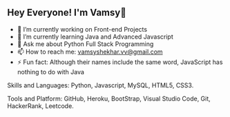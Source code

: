 ## Hey Everyone! I'm Vamsy👋

- 🔭 I’m currently working on Front-end Projects
- 🌱 I’m currently learning Java and Advanced Javascript
- 💬 Ask me about Python Full Stack Programming
- 📫 How to reach me: vamsyshekhar.vv@gmail.com
- ⚡ Fun fact: Although their names include the same word, JavaScript has nothing to do with Java
  

Skills and Languages:
Python, Javascript, MySQL, HTML5, CSS3.

Tools and Platform:
GitHub, Heroku, BootStrap, Visual Studio Code, Git, HackerRank, Leetcode.


